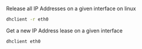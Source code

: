 

Release all IP Addresses on a given interface on linux

```bash
dhclient -r eth0
```

Get a new IP Address lease on a given interface

```bash
dhclient eth0
```

